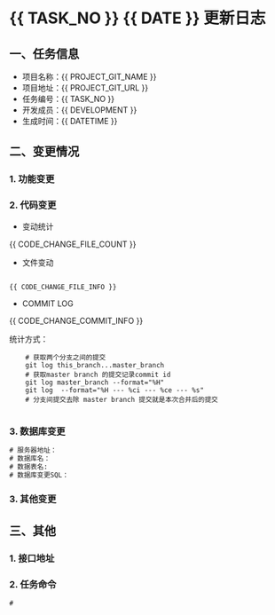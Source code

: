 # {{ TASK_NO }} {{ DATE }} 更新日志

## 一、任务信息
* 项目名称：{{ PROJECT_GIT_NAME }}
* 项目地址：{{ PROJECT_GIT_URL }}
* 任务编号：{{ TASK_NO }}
* 开发成员：{{ DEVELOPMENT }}
* 生成时间：{{ DATETIME }}

## 二、变更情况

### 1. 功能变更

<!--简要描述本次修改影响了哪些功能，如新增XX功能，优化XX功能的XX问题等-->



<!--more-->
### 2. 代码变更

<!--本次修改影响了哪些代码，由程序自动统计生成-->

* 变动统计

{{ CODE_CHANGE_FILE_COUNT }}

* 文件变动

```

{{ CODE_CHANGE_FILE_INFO }}

```

* COMMIT LOG

{{ CODE_CHANGE_COMMIT_INFO }}

统计方式：
```shell
    # 获取两个分支之间的提交
    git log this_branch...master_branch 
    # 获取master branch 的提交记录commit id 
    git log master_branch --format="%H"
    git log  --format="%H --- %ci --- %ce --- %s"
    # 分支间提交去除 master branch 提交就是本次合并后的提交
    
```



### 3. 数据库变更

<!--本次更新需要对数据库做那些修改，将SQL写在下方代码区，没有写则无-->

```SQL
# 服务器地址：
# 数据库名：
# 数据表名:
# 数据库变更SQL：


```



### 3. 其他变更

<!--配置文件，环境变量，容器平台配置，数据更新依赖等等其他变更请记录在这里-->



## 三、其他

### 1. 接口地址

<!--如果接口已上传到yapi,直接填写yapi地址即可-->

### 2. 任务命令

<!-- 如需要定时任务执行脚本，请输入本次功能所需脚本的执行命令 -->

```shell
# 

```





